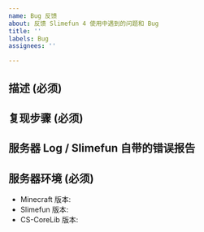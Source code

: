 ```yaml
---
name: Bug 反馈
about: 反馈 Slimefun 4 使用中遇到的问题和 Bug
title: ''
labels: Bug
assignees: ''

---
```


## 描述 (必须)
<!-- 简单详细地描述一下你遇到的问题. -->

## 复现步骤 (必须)
<!-- 建议使用截图/GIF/视频等方式完善你的表述 -->

## 服务器 Log / Slimefun 自带的错误报告
<!-- 将 Log 发在这里或者使用 https://pastebin.com 等同类网站分享你的 Log -->
<!-- 还有 Slimefun 自带的错误报告系统文件 (如果有的话) -->

## 服务器环境 (必须)
<!-- 如果你不提供你的服务器环境, 问题可能会被一瞬关闭. -->
<!-- "最新版" 永远都不是个版本号. -->
<!-- 只要输个 "/sf versions" 命令然后截图发上来就行了. -->

 - Minecraft 版本:
 - Slimefun 版本:
 - CS-CoreLib 版本: